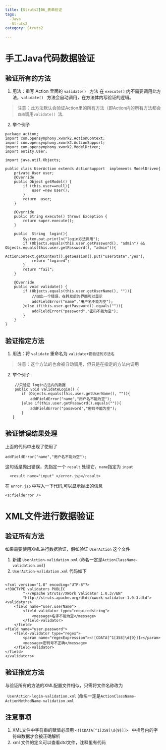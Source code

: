 ```yaml
---
title: [Struts2]06_表单验证
tags:
  -Java
  -Struts2
category: Struts2

---
```



# 手工Java代码数据验证 

## 验证所有的方法

1. 用法：重写 Action 里面的 `validate() ` 方法
	在 `execute()` 内不需要调用此方法，`validate() ` 方法会自动调用，在方法体内写验证的逻辑。

> 注意：此方法默认会验证Action里的所有方法（即Action内的所有方法都会`自动`调用`validate() `法.

2. 举个例子

```
package action;
import com.opensymphony.xwork2.ActionContext;
import com.opensymphony.xwork2.ActionSupport;
import com.opensymphony.xwork2.ModelDriven;
import entity.User;

import java.util.Objects;

public class UserAction extends ActionSupport  implements ModelDriven{
    private User user;
    @Override
    public Object getModel() {
        if (this.user==null){
            user =new User();
        }
        return  user;
    }
	
	@Override
    public String execute() throws Exception {
        return super.execute();
    }

    public  String  login(){
        System.out.println("login方法调用");
        if (Objects.equals(this.user.getPassword(), "admin") && Objects.equals(this.user.getPassword(), "admin")){
            ActionContext.getContext().getSession().put("userState","yes");
            return "logined";
        }
        return "fail";
    }

    @Override
    public void validate() {
        if (Objects.equals(this.user.getUserName(), "")){
			//抛出一个错误，在转发后的界面可以显示 
            addFieldError("name","用户名不能为空");
        }else if(this.user.getPassword().equals("")){
            addFieldError("password","密码不能为空");
        }
    }
}

```

## 验证指定方法

1. 用法：将 `validate` 重命名为 `validate+要验证的方法名`

> 注意：这个方法的也会被自动调用，但只是在指定的方法内调用

2. 举个例子

	```
	 //只验证 login方法内的数据
	 public void validateLogin() {
        if (Objects.equals(this.user.getUserName(), "")){
            addFieldError("name","用户名不能为空");
        }else if(this.user.getPassword().equals("")){
            addFieldError("password","密码不能为空");
        }
    }
	
	```
## 验证错误结果处理

上面的代码中出现了使用了

```
addFieldError("name","用户名不能为空");
```

这句话是抛出错误，先指定一个 `result` 处理它，`name`指定为 `input`

```
  <result name="input" >/error.jsp</result>
```

在 `error.jsp` 中写入一下代码,可以显示抛出的信息

```
<s:fielderror />
```


# XML文件进行数据验证

## 验证所有方法

如果需要使用XML进行数据验证，假如验证 `UserAction` 这个文件


1. 新建  `UserAction-validation.xml` (命名一定是`ActionClassName-validation.xml`)
2. `UserAction-validation.xml` 代码如下

```

<?xml version="1.0" encoding="UTF-8"?>
<!DOCTYPE validators PUBLIC
        "-//Apache Struts//XWork Validator 1.0.3//EN"
        "http://struts.apache.org/dtds/xwork-validator-1.0.3.dtd">
<validators>
    <field name="user.userName">
        <field-validator type="requiredstring">
            <message>名字不能为空</message>
        </field-validator>
    </field>
<field name="user.password">
    <field-validator type="regex">
        <param name="regexExpression"><![CDATA[^1[358]\d{9}]]></param>
        <message>密码号不正确</message>
    </field-validator>
</field>
</validators>

```


##  验证指定方法

与验证所有的方法的XML配置文件相似，只需将文件名称改为

` UserAction-login-validation.xml` (命名一定是`ActionClassName-ActionMethodName-validation.xml`

## 注意事项

1. XML文件中字符串的赋值必须用  `<![CDATA[^1[358]\d{9}]]> ` 中括号内的字符串数据才会被正确解析
2. xml 文件的定义可以查看dtd文件，注释里有代码
